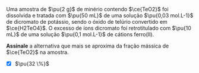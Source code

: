 Uma amostra de $\pu{2 g}$ de minério contendo $\ce{TeO2}$ foi dissolvida e tratada com $\pu{50 mL}$ de uma solução $\pu{0,03 mol.L-1}$ de dicromato de potássio, sendo o óxido de telúrio convertido em $\ce{H2TeO4}$. O excesso de íons dicromato foi retrotitulado com $\pu{10 mL}$ de uma solução $\pu{0,1 mol.L-1}$ de cátions ferro(II).

**Assinale** a alternativa que mais se aproxima da fração mássica de $\ce{TeO2}$ na amostra.

- [x] $\pu{32 \%}$
